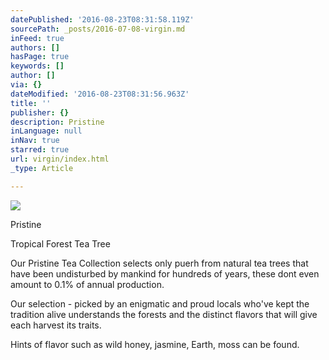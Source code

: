 ```yaml
---
datePublished: '2016-08-23T08:31:58.119Z'
sourcePath: _posts/2016-07-08-virgin.md
inFeed: true
authors: []
hasPage: true
keywords: []
author: []
via: {}
dateModified: '2016-08-23T08:31:56.963Z'
title: ''
publisher: {}
description: Pristine
inLanguage: null
inNav: true
starred: true
url: virgin/index.html
_type: Article

---
```

![](https://the-grid-user-content.s3-us-west-2.amazonaws.com/6c8e6756-9608-498d-8b79-5f725e36f0f6.jpg)

Pristine

Tropical Forest Tea Tree

Our Pristine Tea Collection selects only puerh from natural tea trees that have been undisturbed by mankind for hundreds of years, these dont even amount to 0.1% of annual production.

Our selection - picked by an enigmatic and proud locals who've kept the tradition alive understands the forests and the distinct flavors that will give each harvest its traits.

Hints of flavor such as wild honey, jasmine, Earth, moss can be found.